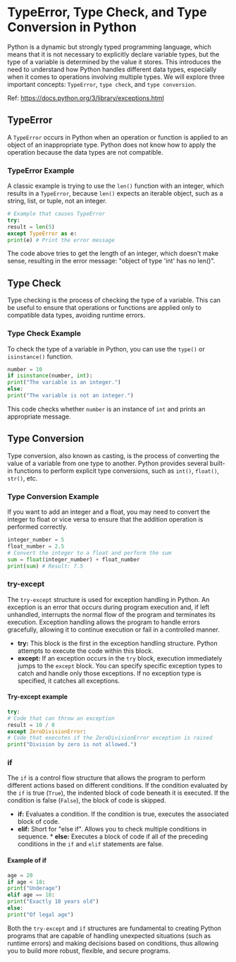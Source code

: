 # TypeError, Type Check, and Type Conversion in Python

Python is a dynamic but strongly typed programming language, which means that it is not necessary to explicitly declare variable types, but the type of a variable is determined by the value it stores. This introduces the need to understand how Python handles different data types, especially when it comes to operations involving multiple types. We will explore three important concepts: `TypeError`, `type check`, and `type conversion`.

Ref: https://docs.python.org/3/library/exceptions.html

## TypeError

A `TypeError` occurs in Python when an operation or function is applied to an object of an inappropriate type. Python does not know how to apply the operation because the data types are not compatible.

### TypeError Example

A classic example is trying to use the `len()` function with an integer, which results in a `TypeError`, because `len()` expects an iterable object, such as a string, list, or tuple, not an integer.

```python
# Example that causes TypeError
try:
result = len(5)
except TypeError as e:
print(e) # Print the error message
```

The code above tries to get the length of an integer, which doesn't make sense, resulting in the error message: "object of type 'int' has no len()".

## Type Check

Type checking is the process of checking the type of a variable. This can be useful to ensure that operations or functions are applied only to compatible data types, avoiding runtime errors.

### Type Check Example

To check the type of a variable in Python, you can use the `type()` or `isinstance()` function.

```python
number = 10
if isinstance(number, int):
print("The variable is an integer.")
else:
print("The variable is not an integer.")
```

This code checks whether `number` is an instance of `int` and prints an appropriate message.

## Type Conversion

Type conversion, also known as casting, is the process of converting the value of a variable from one type to another. Python provides several built-in functions to perform explicit type conversions, such as `int()`, `float()`, `str()`, etc.

### Type Conversion Example

If you want to add an integer and a float, you may need to convert the integer to float or vice versa to ensure that the addition operation is performed correctly.

```python
integer_number = 5
float_number = 2.5
# Convert the integer to a float and perform the sum
sum = float(integer_number) + float_number
print(sum) # Result: 7.5
```

### try-except

The `try-except` structure is used for exception handling in Python. An exception is an error that occurs during program execution and, if left unhandled, interrupts the normal flow of the program and terminates its execution. Exception handling allows the program to handle errors gracefully, allowing it to continue execution or fail in a controlled manner.

* **try:** This block is the first in the exception handling structure. Python attempts to execute the code within this block.
* **except:** If an exception occurs in the `try` block, execution immediately jumps to the `except` block. You can specify specific exception types to catch and handle only those exceptions. If no exception type is specified, it catches all exceptions.

#### Try-except example

```python
try:
# Code that can throw an exception
result = 10 / 0
except ZeroDivisionError:
# Code that executes if the ZeroDivisionError exception is raised
print("Division by zero is not allowed.")
```

### if

The `if` is a control flow structure that allows the program to perform different actions based on different conditions. If the condition evaluated by the `if` is true (`True`), the indented block of code beneath it is executed. If the condition is false (`False`), the block of code is skipped.

* **if:** Evaluates a condition. If the condition is true, executes the associated block of code.
* **elif:** Short for "else if". Allows you to check multiple conditions in sequence. * **else:** Executes a block of code if all of the preceding conditions in the `if` and `elif` statements are false.

#### Example of if

```python
age = 20
if age < 18:
print("Underage")
elif age == 18:
print("Exactly 18 years old")
else:
print("Of legal age")
```

Both the `try-except` and `if` structures are fundamental to creating Python programs that are capable of handling unexpected situations (such as runtime errors) and making decisions based on conditions, thus allowing you to build more robust, flexible, and secure programs.